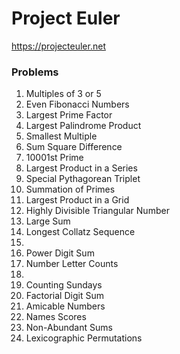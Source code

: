 # Project Euler

https://projecteuler.net

### Problems

1. Multiples of 3 or 5
2. Even Fibonacci Numbers
3. Largest Prime Factor
4. Largest Palindrome Product
5. Smallest Multiple
6. Sum Square Difference
7. 10001st Prime
8. Largest Product in a Series
9. Special Pythagorean Triplet
10. Summation of Primes
11. Largest Product in a Grid
12. Highly Divisible Triangular Number
13. Large Sum
14. Longest Collatz Sequence
15. 
16. Power Digit Sum
17. Number Letter Counts
18. 
19. Counting Sundays
20. Factorial Digit Sum
21. Amicable Numbers
22. Names Scores
23. Non-Abundant Sums
24. Lexicographic Permutations

